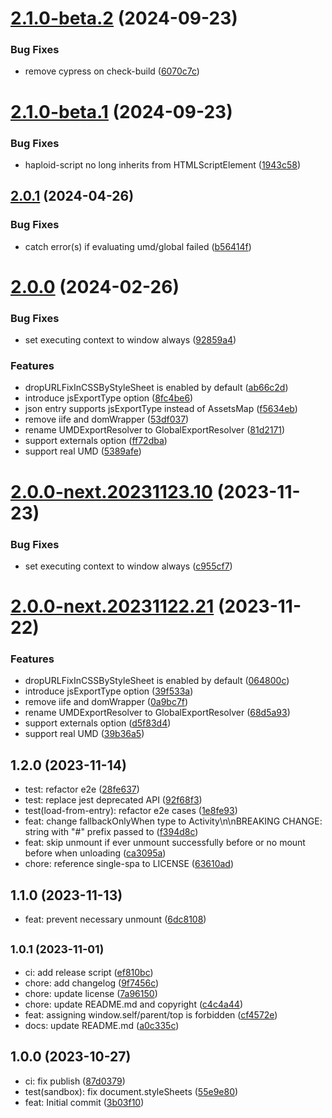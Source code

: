 # [2.1.0-beta.2](https://github.com/HaploidJS/haploid/compare/v2.1.0-beta.1...v2.1.0-beta.2) (2024-09-23)

### Bug Fixes

-   remove cypress on check-build ([6070c7c](https://github.com/HaploidJS/haploid/commit/6070c7c9cfdcf47e159863832af7f8f3bace31f4))

# [2.1.0-beta.1](https://github.com/HaploidJS/haploid/compare/v2.0.1...v2.1.0-beta.1) (2024-09-23)

### Bug Fixes

-   haploid-script no long inherits from HTMLScriptElement ([1943c58](https://github.com/HaploidJS/haploid/commit/1943c5822a03405d24cb44c1635a93eca78342b8))

## [2.0.1](https://github.com/HaploidJS/haploid/compare/v2.0.0...v2.0.1) (2024-04-26)

### Bug Fixes

-   catch error(s) if evaluating umd/global failed ([b56414f](https://github.com/HaploidJS/haploid/commit/b56414f42e94489125f82e89e1a76ae9f63c9c9d))

# [2.0.0](https://github.com/HaploidJS/haploid/compare/v1.2.0...v2.0.0) (2024-02-26)

### Bug Fixes

-   set executing context to window always ([92859a4](https://github.com/HaploidJS/haploid/commit/92859a4e9ae8f0d5a3f2704c80bb17e0f7ea869e))

### Features

-   dropURLFixInCSSByStyleSheet is enabled by default ([ab66c2d](https://github.com/HaploidJS/haploid/commit/ab66c2df313b693b59749b8d3ce199ac435a1ff9))
-   introduce jsExportType option ([8fc4be6](https://github.com/HaploidJS/haploid/commit/8fc4be6a0802d924d28cb50308c542ec781cb08b))
-   json entry supports jsExportType instead of AssetsMap ([f5634eb](https://github.com/HaploidJS/haploid/commit/f5634ebc5c292d01b67c93b1a47ffdb691a0a03e))
-   remove iife and domWrapper ([53df037](https://github.com/HaploidJS/haploid/commit/53df0373b65b62794b7e4cd0d43cb12b495276e9))
-   rename UMDExportResolver to GlobalExportResolver ([81d2171](https://github.com/HaploidJS/haploid/commit/81d21711582fb280d3d799ecddfed4b2e612f00c))
-   support externals option ([ff72dba](https://github.com/HaploidJS/haploid/commit/ff72dba7aa049b66fca0e5b6532de42ad6de5184))
-   support real UMD ([5389afe](https://github.com/HaploidJS/haploid/commit/5389afe82c77b62e3b8321a7641596882e716e2e))

# [2.0.0-next.20231123.10](https://github.com/HaploidJS/haploid/compare/v2.0.0-next.20231122.21...v2.0.0-next.20231123.10) (2023-11-23)

### Bug Fixes

-   set executing context to window always ([c955cf7](https://github.com/HaploidJS/haploid/commit/c955cf75714237da4b5ef1f7d151426acc89d3ee))

# [2.0.0-next.20231122.21](https://github.com/HaploidJS/haploid/compare/v1.2.0...v2.0.0-next.20231122.21) (2023-11-22)

### Features

-   dropURLFixInCSSByStyleSheet is enabled by default ([064800c](https://github.com/HaploidJS/haploid/commit/064800c3201cb986f8183f067378308572c4426f))
-   introduce jsExportType option ([39f533a](https://github.com/HaploidJS/haploid/commit/39f533aa8c076a06746f254d245c1e1514253cf5))
-   remove iife and domWrapper ([0a9bc7f](https://github.com/HaploidJS/haploid/commit/0a9bc7f5e617f09ddc28ec69ce0cbb522a9bb149))
-   rename UMDExportResolver to GlobalExportResolver ([68d5a93](https://github.com/HaploidJS/haploid/commit/68d5a93018e665f7cb00a8d32e04276836e0e3ac))
-   support externals option ([d5f83d4](https://github.com/HaploidJS/haploid/commit/d5f83d48072646c97e85ad89c12dd9dd07196eb2))
-   support real UMD ([39b36a5](https://github.com/HaploidJS/haploid/commit/39b36a50d98bd73c87e5eb5896c54677b8b3b1f3))

## 1.2.0 (2023-11-14)

-   test: refactor e2e ([28fe637](https://github.com/HaploidJS/haploid/commit/28fe637))
-   test: replace jest deprecated API ([92f68f3](https://github.com/HaploidJS/haploid/commit/92f68f3))
-   test(load-from-entry): refactor e2e cases ([1e8fe93](https://github.com/HaploidJS/haploid/commit/1e8fe93))
-   feat: change fallbackOnlyWhen type to Activity\n\nBREAKING CHANGE: string with "#" prefix passed to ([f394d8c](https://github.com/HaploidJS/haploid/commit/f394d8c))
-   feat: skip unmount if ever unmount successfully before or no mount before when unloading ([ca3095a](https://github.com/HaploidJS/haploid/commit/ca3095a))
-   chore: reference single-spa to LICENSE ([63610ad](https://github.com/HaploidJS/haploid/commit/63610ad))

## 1.1.0 (2023-11-13)

-   feat: prevent necessary unmount ([6dc8108](https://github.com/HaploidJS/haploid/commit/6dc8108))

## <small>1.0.1 (2023-11-01)</small>

-   ci: add release script ([ef810bc](https://github.com/HaploidJS/haploid/commit/ef810bc))
-   chore: add changelog ([9f7456c](https://github.com/HaploidJS/haploid/commit/9f7456c))
-   chore: update license ([7a96150](https://github.com/HaploidJS/haploid/commit/7a96150))
-   chore: update README.md and copyright ([c4c4a44](https://github.com/HaploidJS/haploid/commit/c4c4a44))
-   feat: assigning window.self/parent/top is forbidden ([cf4572e](https://github.com/HaploidJS/haploid/commit/cf4572e))
-   docs: update README.md ([a0c335c](https://github.com/HaploidJS/haploid/commit/a0c335c))

## 1.0.0 (2023-10-27)

-   ci: fix publish ([87d0379](https://github.com/HaploidJS/haploid/commit/87d0379))
-   test(sandbox): fix document.styleSheets ([55e9e80](https://github.com/HaploidJS/haploid/commit/55e9e80))
-   feat: Initial commit ([3b03f10](https://github.com/HaploidJS/haploid/commit/3b03f10))
